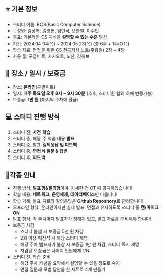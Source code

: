 ## ⭐️ 기본 정보
- 스터디 이름: BCS(Basic Computer Science)
- 구성원: 김상혁, 김영현, 엄인국, 오한얼, 이수민
- 목표: 기본적인 CS 지식을 **설명할 수 있는 수준** 달성
- 기간: 2024.04.04(목) ~ 2024.05.23(목) (총 6주 + 1주(OT))
- 학습 자료: [면접을 위한 CS 전공지식 노트(주홍철)](https://product.kyobobook.co.kr/detail/S000001834833?utm_source=google&utm_medium=cpc&utm_campaign=googleSearch&gt_network=g&gt_keyword=&gt_target_id=aud-901091942354:dsa-435935280379&gt_campaign_id=9979905549&gt_adgroup_id=132556570510&gad_source=1&gclid=Cj0KCQjwwYSwBhDcARIsAOyL0fhby9LTtW8HLZ5Wg0aW9oKf_EyHPNtAttNCtkeyvmU4HlWw4sGx6VYaAnT5EALw_wcB) 2장 ~ 4장
- 사용 툴: 구글미트, 카카오톡, 노션, 깃허브

## 🏢 장소 / 일시 / 보증금
- 장소: **온라인**(구글미트)
- 일시: **매주 목요일 오후 8시 ~ 9시 30분** (추후, 스터디원 협의 하에 변동가능)
- 보증금: **1만 원** (마지막 주차에 환급)

## 💻 스터디 진행 방식
1. 스터디 전, **사전 학습**
2. 스터디 중, 해당 주 학습 내용 **발표**
3. 스터디 중, 발표 **질의응답 및 피드백**
4. 스터디 중, **면접식 질문 & 답변**
5. 스터디 후, **피드백**

## 📍각종 안내
- 진행 방식: **발표형&질의형**이며, 자세한 건 OT 때 공지하겠습니다!
- 학습 내용: **네트워크, 운영체제, 데이터베이스**만 다룹니다!
- 학습 기록: 발표 자료와 질의응답은 **Github Repository**로 관리합니다!
- 오프라인 형식: 온라인이지만 실제 발표, 면접과 유사하도록 스터디 중 **캠/마이크 ON**
- 발표 형식: 각 주차마다 발표자가 정해져 있고, 발표 자료를 준비해야 합니다!
- 보증금 차감
    - 스터디 불참 시 보증금 5천 원 차감
    - 2회 이상 미참석 시 해당 스터디 제명
    - 해당 주차 발표자가 불참 시 보증금 1만 원 차감, 스터디 즉시 제명
    - 차감된 보증금은 나머지 인원에게 1/N
- 스터디 전, 학습 준비
    - 해당 주차 개념을 요약해서 설명할 수 있을 정도로 숙지
    - 면접 질문과 모범 답안을 한 세트로 4개 만들기